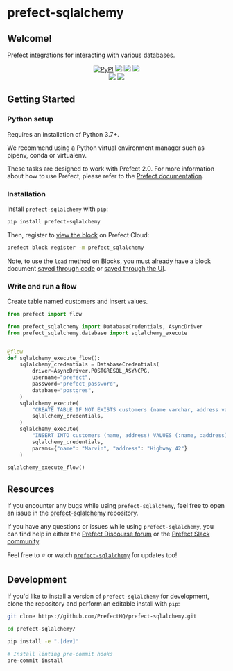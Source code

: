# prefect-sqlalchemy

## Welcome!

Prefect integrations for interacting with various databases.

<p align="center">
    <a href="https://pypi.python.org/pypi/prefect-sqlalchemy/" alt="PyPI version">
        <img alt="PyPI" src="https://img.shields.io/pypi/v/prefect-sqlalchemy?color=0052FF&labelColor=090422"></a>
    <a href="https://github.com/PrefectHQ/prefect-sqlalchemy/" alt="Stars">
        <img src="https://img.shields.io/github/stars/PrefectHQ/prefect-sqlalchemy?color=0052FF&labelColor=090422" /></a>
    <a href="https://pepy.tech/badge/prefect-sqlalchemy/" alt="Downloads">
        <img src="https://img.shields.io/pypi/dm/prefect-sqlalchemy?color=0052FF&labelColor=090422" /></a>
    <a href="https://github.com/PrefectHQ/prefect-sqlalchemy/pulse" alt="Activity">
        <img src="https://img.shields.io/github/commit-activity/m/PrefectHQ/prefect-sqlalchemy?color=0052FF&labelColor=090422" /></a>
    <br>
    <a href="https://prefect-community.slack.com" alt="Slack">
        <img src="https://img.shields.io/badge/slack-join_community-red.svg?color=0052FF&labelColor=090422&logo=slack" /></a>
    <a href="https://discourse.prefect.io/" alt="Discourse">
        <img src="https://img.shields.io/badge/discourse-browse_forum-red.svg?color=0052FF&labelColor=090422&logo=discourse" /></a>
</p>

## Getting Started

### Python setup

Requires an installation of Python 3.7+.

We recommend using a Python virtual environment manager such as pipenv, conda or virtualenv.

These tasks are designed to work with Prefect 2.0. For more information about how to use Prefect, please refer to the [Prefect documentation](https://orion-docs.prefect.io/).

### Installation

Install `prefect-sqlalchemy` with `pip`:

```bash
pip install prefect-sqlalchemy
```

Then, register to [view the block](https://orion-docs.prefect.io/ui/blocks/) on Prefect Cloud:

```bash
prefect block register -m prefect_sqlalchemy
```

Note, to use the `load` method on Blocks, you must already have a block document [saved through code](https://orion-docs.prefect.io/concepts/blocks/#saving-blocks) or [saved through the UI](https://orion-docs.prefect.io/ui/blocks/).

### Write and run a flow

Create table named customers and insert values.
```python
from prefect import flow

from prefect_sqlalchemy import DatabaseCredentials, AsyncDriver
from prefect_sqlalchemy.database import sqlalchemy_execute


@flow
def sqlalchemy_execute_flow():
    sqlalchemy_credentials = DatabaseCredentials(
        driver=AsyncDriver.POSTGRESQL_ASYNCPG,
        username="prefect",
        password="prefect_password",
        database="postgres",
    )
    sqlalchemy_execute(
        "CREATE TABLE IF NOT EXISTS customers (name varchar, address varchar);",
        sqlalchemy_credentials,
    )
    sqlalchemy_execute(
        "INSERT INTO customers (name, address) VALUES (:name, :address);",
        sqlalchemy_credentials,
        params={"name": "Marvin", "address": "Highway 42"}
    )

sqlalchemy_execute_flow()
```

## Resources

If you encounter any bugs while using `prefect-sqlalchemy`, feel free to open an issue in the [prefect-sqlalchemy](https://github.com/PrefectHQ/prefect-sqlalchemy) repository.

If you have any questions or issues while using `prefect-sqlalchemy`, you can find help in either the [Prefect Discourse forum](https://discourse.prefect.io/) or the [Prefect Slack community](https://prefect.io/slack).

Feel free to ⭐️ or watch [`prefect-sqlalchemy`](https://github.com/PrefectHQ/prefect-sqlalchemy) for updates too!

## Development

If you'd like to install a version of `prefect-sqlalchemy` for development, clone the repository and perform an editable install with `pip`:

```bash
git clone https://github.com/PrefectHQ/prefect-sqlalchemy.git

cd prefect-sqlalchemy/

pip install -e ".[dev]"

# Install linting pre-commit hooks
pre-commit install
```

